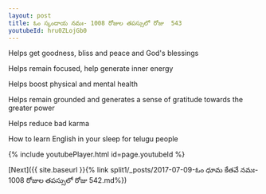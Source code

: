 ```yaml
---
layout: post
title: ఓం స్కందాయ నమః- 1008 రోజుల తపస్సులో రోజు  543
youtubeId: hru0ZLojGb0
---
```

 
 
Helps get goodness, bliss and peace and God's blessings
 
Helps remain focused, help generate inner energy 
 
Helps boost physical and mental health 
 
Helps remain grounded and generates a sense of gratitude towards the greater power 
 
Helps reduce bad karma
 
How to learn English in your sleep for telugu people
 
 
 
 


{% include youtubePlayer.html id=page.youtubeId %}
 
[Next]({{ site.baseurl }}{% link split1/_posts/2017-07-09-ఓం ధూమ కేతవే నమః- 1008 రోజుల తపస్సులో రోజు  542.md%})
 
